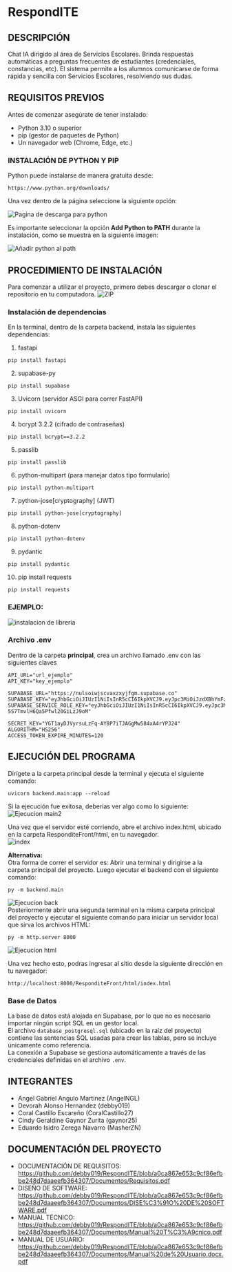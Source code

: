 # RespondITE


## DESCRIPCIÓN

Chat IA dirigido al área de Servicios Escolares. Brinda respuestas automáticas a preguntas frecuentes de estudiantes (credenciales, constancias, etc). El sistema permite a los alumnos comunicarse de forma rápida y sencilla con Servicios Escolares, resolviendo sus dudas.

## REQUISITOS PREVIOS
Antes de comenzar asegúrate de tener instalado:
* Python 3.10 o superior
* pip (gestor de paquetes de Python)
* Un navegador web (Chrome, Edge, etc.)

### INSTALACIÓN DE PYTHON Y PIP
Python puede instalarse de manera gratuita desde:
````
https://www.python.org/downloads/
````
Una vez dentro de la página seleccione la siguiente opción:

![Pagina de descarga para python](https://github.com/debby019/RespondITE/blob/f026fd8aba9887962a6eb3795746fe7ef05d5920/Img/pythonw.png)


Es importante seleccionar la opción **Add Python to PATH** durante la instalación, como se muestra en la siguiente imagen:


![Añadir python al path](https://github.com/debby019/RespondITE/blob/f026fd8aba9887962a6eb3795746fe7ef05d5920/Img/py.png)


## PROCEDIMIENTO DE INSTALACIÓN
Para comenzar a utilizar el proyecto, primero debes descargar o clonar el repositorio en tu computadora.
![ZIP](https://github.com/debby019/RespondITE/blob/aaca716c133c71c7ca929c538dba4a88160eb131/Img/descargar.png)

### Instalación de dependencias
En la terminal, dentro de la carpeta backend, instala las siguientes dependencias:

1. fastapi
````
pip install fastapi
````
2. supabase-py
````
pip install supabase
````
3. Uvicorn (servidor ASGI para correr FastAPI)
````
pip install uvicorn
````
4. bcrypt 3.2.2 (cifrado de contraseñas)
````
pip install bcrypt==3.2.2
````
5. passlib 
````
pip install passlib
````
6. python-multipart (para manejar datos tipo formulario)
````
pip install python-multipart
````
7. python-jose[cryptography] (JWT)
````
pip install python-jose[cryptography]
````
8. python-dotenv
````
pip install python-dotenv
````
9. pydantic
````
pip install pydantic
````
10. pip install requests
````
pip install requests
````

### EJEMPLO:
![instalacion de libreria](https://github.com/debby019/RespondITE/blob/6ca8a59e610d15c3e203c966aa511affc01948aa/Img/libreria.png) <br/>

### Archivo .env
Dentro de la carpeta **principal**, crea un archivo llamado .env con las siguientes claves
````
API_URL="url_ejemplo" 
API_KEY="key_ejemplo"

SUPABASE_URL="https://nulsoiwjscvaxzxyjfgm.supabase.co"
SUPABASE_KEY="eyJhbGciOiJIUzI1NiIsInR5cCI6IkpXVCJ9.eyJpc3MiOiJzdXBhYmFzZSIsInJlZiI6Im51bHNvaXdqc2N2YXh6eHlqZmdtIiwicm9sZSI6ImFub24iLCJpYXQiOjE3NDI0NDgzMzcsImV4cCI6MjA1ODAyNDMzN30.WeWkC1Migmn8QKYI3XjvQ0CEnHo4eizH5_XImTvHfzw"
SUPABASE_SERVICE_ROLE_KEY="eyJhbGciOiJIUzI1NiIsInR5cCI6IkpXVCJ9.eyJpc3MiOiJzdXBhYmFzZSIsInJlZiI6Im51bHNvaXdqc2N2YXh6eHlqZmdtIiwicm9sZSI6InNlcnZpY2Vfcm9sZSIsImlhdCI6MTc0MjQ0ODMzNywiZXhwIjoyMDU4MDI0MzM3fQ.E74aXQZ8YJAIuWmt-5S7TmvlH6Qa5Pfwl20GiLzJ9oM"

SECRET_KEY="YGT1ayDJVyrsuLzFq-AY8P7iTJAGgMw584xA4rYPJ24"
ALGORITHM="HS256"
ACCESS_TOKEN_EXPIRE_MINUTES=120
````
## EJECUCIÓN DEL PROGRAMA
Dirígete a la carpeta principal desde la terminal y ejecuta el siguiente comando:
````
uvicorn backend.main:app --reload 
````


Si la ejecución fue exitosa, deberías ver algo como lo siguiente:<br/>
![Ejecucion main2](https://github.com/debby019/RespondITE/blob/ba4ab87f3263b444f53e4fbbc5f4cc6b18b347dd/Img/ejecucion.png)<br/>

Una vez que el servidor esté corriendo, abre el archivo index.html, ubicado en la carpeta ResponditeFront/html, en tu navegador.<br/>
![index](https://github.com/debby019/RespondITE/blob/ba4ab87f3263b444f53e4fbbc5f4cc6b18b347dd/Img/index.png)<br/>


**Alternativa:**
<br/>
Otra forma de correr el servidor es:
Abrir una terminal y dirigirse a la carpeta principal del proyecto. Luego ejecutar el backend con el siguiente comando:
````
py -m backend.main
````
![Ejecucion back](https://github.com/debby019/RespondITE/blob/4482d212dfbd30b41ed56ac0830b47272625c2f1/Img/servidorBackend.png)<br/>
Posteriormente abrir una segunda terminal en la misma carpeta principal del proyecto y ejecutar el siguiente comando para iniciar un servidor local que sirva los archivos HTML:
````
py -m http.server 8000
````
![Ejecucion html](https://github.com/debby019/RespondITE/blob/4482d212dfbd30b41ed56ac0830b47272625c2f1/Img/servidorpython.png)<br/>

Una vez hecho esto, podras ingresar al sitio desde la siguiente dirección en tu navegador:
```` 
http://localhost:8000/ResponditeFront/html/index.html
````

### Base de Datos
La base de datos está alojada en Supabase, por lo que no es necesario importar ningún script SQL en un gestor local.  
El archivo `database_postgresql.sql` (ubicado en la raíz del proyecto) contiene las sentencias SQL usadas para crear las tablas, pero se incluye únicamente como referencia.  
La conexión a Supabase se gestiona automáticamente a través de las credenciales definidas en el archivo `.env`.

## INTEGRANTES

* Angel Gabriel Angulo Martinez (AngelNGL)
* Devorah Alonso Hernandez (debby019)
* Coral Castillo Escareño (CoralCastillo27)
* Cindy Geraldine Gaynor Zurita (gaynor25)
* Eduardo Isidro Zerega Navarro (MasherZN)


## DOCUMENTACIÓN DEL PROYECTO
* DOCUMENTACIÓN DE REQUISITOS:<br/> https://github.com/debby019/RespondITE/blob/a0ca867e653c9cf86efbbe248d7daaeefb364307/Documentos/Requisitos.pdf
* DISEÑO DE SOFTWARE:<br/>  https://github.com/debby019/RespondITE/blob/a0ca867e653c9cf86efbbe248d7daaeefb364307/Documentos/DISE%C3%91O%20DE%20SOFTWARE.pdf
* MANUAL TÉCNICO:<br/> https://github.com/debby019/RespondITE/blob/a0ca867e653c9cf86efbbe248d7daaeefb364307/Documentos/Manual%20T%C3%A9cnico.pdf
* MANUAL DE USUARIO:<br/>  https://github.com/debby019/RespondITE/blob/a0ca867e653c9cf86efbbe248d7daaeefb364307/Documentos/Manual%20de%20Usuario.docx.pdf
